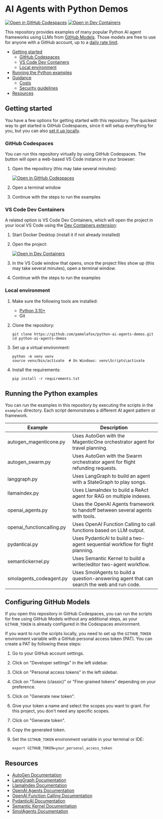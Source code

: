 <!--
---
name: AI Agents with Python Demos
description: Collection of Python examples demonstrating various AI agent patterns, frameworks, and integration techniques.
languages:
- python
products:
- azure-openai
- azure
page_type: sample
urlFragment: python-ai-agents-demos
---
-->
# AI Agents with Python Demos

[![Open in GitHub Codespaces](https://img.shields.io/static/v1?style=for-the-badge&label=GitHub+Codespaces&message=Open&color=brightgreen&logo=github)](https://codespaces.new/pamelafox/python-ai-agents-demos)
[![Open in Dev Containers](https://img.shields.io/static/v1?style=for-the-badge&label=Dev%20Containers&message=Open&color=blue&logo=visualstudiocode)](https://vscode.dev/redirect?url=vscode://ms-vscode-remote.remote-containers/cloneInVolume?url=https://github.com/pamelafox/python-ai-agents-demos)

This repository provides examples of many popular Python AI agent frameworks using LLMs from [GitHub Models](https://github.com/marketplace/models). Those models are free to use for anyone with a GitHub account, up to a [daily rate limit](https://docs.github.com/github-models/prototyping-with-ai-models#rate-limits).

* [Getting started](#getting-started)
  * [GitHub Codespaces](#github-codespaces)
  * [VS Code Dev Containers](#vs-code-dev-containers)
  * [Local environment](#local-environment)
* [Running the Python examples](#running-the-python-examples)
* [Guidance](#guidance)
  * [Costs](#costs)
  * [Security guidelines](#security-guidelines)
* [Resources](#resources)

## Getting started

You have a few options for getting started with this repository.
The quickest way to get started is GitHub Codespaces, since it will setup everything for you, but you can also [set it up locally](#local-environment).

### GitHub Codespaces

You can run this repository virtually by using GitHub Codespaces. The button will open a web-based VS Code instance in your browser:

1. Open the repository (this may take several minutes):

    [![Open in GitHub Codespaces](https://github.com/codespaces/badge.svg)](https://codespaces.new/pamelafox/python-ai-agents-demos)

2. Open a terminal window
3. Continue with the steps to run the examples

### VS Code Dev Containers

A related option is VS Code Dev Containers, which will open the project in your local VS Code using the [Dev Containers extension](https://marketplace.visualstudio.com/items?itemName=ms-vscode-remote.remote-containers):

1. Start Docker Desktop (install it if not already installed)
2. Open the project:

    [![Open in Dev Containers](https://img.shields.io/static/v1?style=for-the-badge&label=Dev%20Containers&message=Open&color=blue&logo=visualstudiocode)](https://vscode.dev/redirect?url=vscode://ms-vscode-remote.remote-containers/cloneInVolume?url=https://github.com/pamelafox/python-ai-agents-demos)

3. In the VS Code window that opens, once the project files show up (this may take several minutes), open a terminal window.
4. Continue with the steps to run the examples

### Local environment

1. Make sure the following tools are installed:

    * [Python 3.10+](https://www.python.org/downloads/)
    * Git

2. Clone the repository:

    ```shell
    git clone https://github.com/pamelafox/python-ai-agents-demos.git
    cd python-ai-agents-demos
    ```

3. Set up a virtual environment:

    ```shell
    python -m venv venv
    source venv/bin/activate  # On Windows: venv\Scripts\activate
    ```

4. Install the requirements:

    ```shell
    pip install -r requirements.txt
    ```

## Running the Python examples

You can run the examples in this repository by executing the scripts in the `examples` directory. Each script demonstrates a different AI agent pattern or framework.

| Example | Description |
| ------- | ----------- |
| autogen_magenticone.py | Uses AutoGen with the MagenticOne orchestrator agent for travel planning. |
| autogen_swarm.py | Uses AutoGen with the Swarm orchestrator agent for flight refunding requests. |
| langgraph.py | Uses LangGraph to build an agent with a StateGraph to play songs. |
| llamaindex.py | Uses LlamaIndex to build a ReAct agent for RAG on multiple indexes. |
| openai_agents.py | Uses the OpenAI Agents framework to handoff between several agents with tools. |
| openai_functioncalling.py | Uses OpenAI Function Calling to call functions based on LLM output. |
| pydanticai.py | Uses PydanticAI to build a two-agent sequential workflow for flight planning. |
| semantickernel.py | Uses Semantic Kernel to build a writer/editor two-agent workflow. |
| smolagents_codeagent.py | Uses SmolAgents to build a question-answering agent that can search the web and run code. |

## Configuring GitHub Models

If you open this repository in GitHub Codespaces, you can run the scripts for free using GitHub Models without any additional steps, as your `GITHUB_TOKEN` is already configured in the Codespaces environment.

If you want to run the scripts locally, you need to set up the `GITHUB_TOKEN` environment variable with a GitHub personal access token (PAT). You can create a PAT by following these steps:

1. Go to your GitHub account settings.
2. Click on "Developer settings" in the left sidebar.
3. Click on "Personal access tokens" in the left sidebar.
4. Click on "Tokens (classic)" or "Fine-grained tokens" depending on your preference.
5. Click on "Generate new token".
6. Give your token a name and select the scopes you want to grant. For this project, you don't need any specific scopes.
7. Click on "Generate token".
8. Copy the generated token.
9. Set the `GITHUB_TOKEN` environment variable in your terminal or IDE:

    ```shell
    export GITHUB_TOKEN=your_personal_access_token
    ```

## Resources

* [AutoGen Documentation](https://microsoft.github.io/autogen/)
* [LangGraph Documentation](https://langchain-ai.github.io/langgraph/tutorials/introduction/)
* [LlamaIndex Documentation](https://docs.llamaindex.ai/en/latest/)
* [OpenAI Agents Documentation](https://openai.github.io/openai-agents-python/)
* [OpenAI Function Calling Documentation](https://platform.openai.com/docs/guides/function-calling?api-mode=chat)
* [PydanticAI Documentation](https://ai.pydantic.dev/multi-agent-applications/)
* [Semantic Kernel Documentation](https://learn.microsoft.com/semantic-kernel/overview/)
* [SmolAgents Documentation](https://huggingface.co/docs/smolagents/index)

